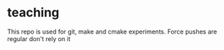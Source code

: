 # teaching

This repo is used for git, make and cmake experiments. Force pushes are regular don't rely on it
